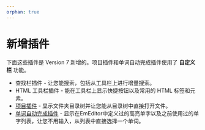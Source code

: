 ```yaml
---
orphan: true
---
```

# 新增插件

下面这些插件是 Version 7 新增的。项目插件和单词自动完成插件使用了 **自定义栏** 功能。

- 查找栏插件 \- 让您能搜索，包括从工具栏上进行增量搜索。
- HTML 工具栏插件 \- 能在工具栏上显示快捷按钮以及常用的 HTML 标签和元素。
- [项目插件](../howto/plugin/plugin_projects) \- 显示文件夹目录树并让您能从目录树中直接打开文件。
- [单词自动完成插件](../howto/plugin/plugin_wordcomplete) \- 显示在EmEditor中定义过的高亮单字以及之前使用过的单字列表，让您不用输入，从列表中直接选择一个单词。
